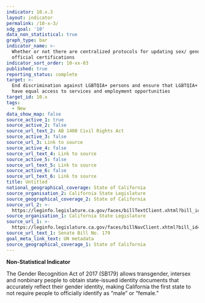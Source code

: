 ```yaml
---
indicator: 10.x.3
layout: indicator
permalink: /10-x-3/
sdg_goal: '10'
data_non_statistical: true
graph_type: bar
indicator_name: >-
  Whether or not there are centralized protocols for updating sex/ gender in
  official certifications
indicator_sort_order: 10-xx-03
published: true
reporting_status: complete
target: >-
  End discrimination against LGBTQIA+ persons and ensure that LGBTQIA+ persons
  have equal access to services and employment opportunities
target_id: 10.x
tags:
  - New
data_show_map: false
source_active_1: true
source_active_2: false
source_url_text_2: AB 1400 Civil Rights Act
source_active_3: false
source_url_3: Link to source
source_active_4: false
source_url_text_4: Link to source
source_active_5: false
source_url_text_5: Link to source
source_active_6: false
source_url_text_6: Link to source
title: Untitled
national_geographical_coverage: State of California
source_organisation_2: California State Legislature
source_geographical_coverage_2: State of California
source_url_2: >-
  https://leginfo.legislature.ca.gov/faces/billTextClient.xhtml?bill_id=200520060AB1400
source_organisation_1: California State Legislature
source_url_1: >-
  https://leginfo.legislature.ca.gov/faces/billNavClient.xhtml?bill_id=201720180SB179
source_url_text_1: Senate Bill No. 179
goal_meta_link_text: UN metadata
source_geographical_coverage_1: State of California
---
```

**Non-Statistical Indicator**

The Gender Recognition Act of 2017 (SB179) allows transgender, intersex and nonbinary people to obtain state-issued identity documents that accurately reflect their gender identity, making California the first state to not require people to officially identify as “male” or “female.”
